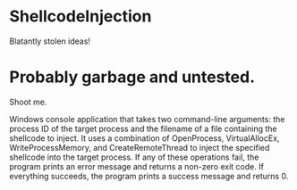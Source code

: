 # ShellcodeInjection
Blatantly stolen ideas!


# Probably garbage and untested.

Shoot me. 

Windows console application that takes two command-line arguments: the process ID of the target process and the filename of a file containing the shellcode to inject. It uses a combination of OpenProcess, VirtualAllocEx, WriteProcessMemory, and CreateRemoteThread to inject the specified shellcode into the target process. If any of these operations fail, the program prints an error message and returns a non-zero exit code. If everything succeeds, the program prints a success message and returns 0.
